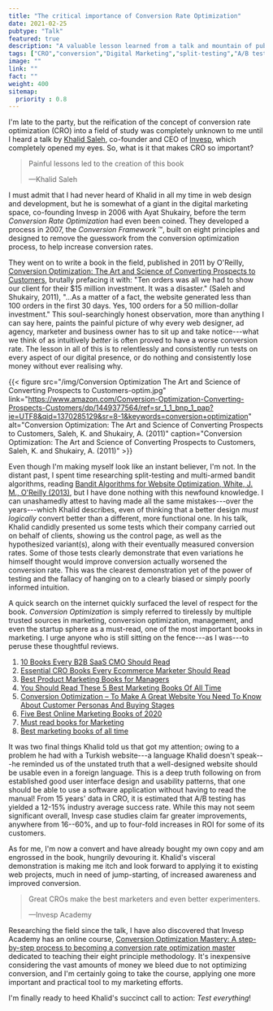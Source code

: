 ```yaml
---
title: "The critical importance of Conversion Rate Optimization"
date: 2021-02-25
pubtype: "Talk"
featured: true
description: "A valuable lesson learned from a talk and mountain of publishing by Khalid Saleh, CEO of Invesp, on Conversion Rate Optimization (CRO)"
tags: ["CRO","conversion","Digital Marketing","split-testing","A/B testing"]
image: ""
link: ""
fact: ""
weight: 400
sitemap:
  priority : 0.8
---
```


I'm late to the party, but the reification of the concept of conversion rate optimization (CRO) into a field of study was completely unknown to me until I heard a talk by [Khalid Saleh](https://www.invespcro.com/blog/khalid-saleh/), co-founder and CEO of [Invesp](https://www.invespcro.com/), which completely opened my eyes. So, what is it that makes CRO so important?

> Painful lessons led to the creation of this book
>
> —Khalid Saleh

I must admit that I had never heard of Khalid in all my time in web design and development, but he is somewhat of a giant in the digital marketing space, co-founding Invesp in 2006 with Ayat Shukairy, before the term _Conversion Rate Optimization_ had even been coined. They developed a process in 2007, the _Conversion Framework_ ™, built on eight principles and designed to remove the guesswork from the conversion optimization process, to help increase conversion rates.

They went on to write a book in the field, published in 2011 by O'Reilly, [Conversion Optimization: The Art and Science of Converting Prospects to Customers](https://www.amazon.com/Conversion-Optimization-Converting-Prospects-Customers/dp/1449377564/ref=sr_1_1_bnp_1_pap?ie=UTF8&qid=1370285129&sr=8-1&keywords=conversion+optimization), brutally prefacing it with: "Ten orders was all we had to show our client for their $15 million investment. It was a disaster." (Saleh and Shukairy, 2011), "…As a matter of a fact, the website generated less than 100 orders in the first 30 days. Yes, 100 orders for a 50 million-dollar investment." This soul-searchingly honest observation, more than anything I can say here, paints the painful picture of why every web designer, ad agency, marketer and business owner has to sit up and take notice---what we think of as intuitively _better_ is often proved to have a worse conversion rate. The lesson in all of this is to relentlessly and consistently run tests on every aspect of our digital presence, or do nothing and consistently lose money without ever realising why.

{{< figure src="/img/Conversion Optimization The Art and Science of Converting Prospects to Customers-optim.jpg"
    link="https://www.amazon.com/Conversion-Optimization-Converting-Prospects-Customers/dp/1449377564/ref=sr_1_1_bnp_1_pap?ie=UTF8&qid=1370285129&sr=8-1&keywords=conversion+optimization"
    alt="Conversion Optimization: The Art and Science of Converting Prospects to Customers, Saleh, K. and Shukairy, A. (2011)"
    caption="Conversion Optimization: The Art and Science of Converting Prospects to Customers, Saleh, K. and Shukairy, A. (2011)" >}}

Even though I'm making myself look like an instant believer, I'm not. In the distant past, I spent time researching split-testing and multi-armed bandit algorithms, reading [Bandit Algorithms for Website Optimization, White, J. M., O'Reilly (2013)](https://www.oreilly.com/library/view/bandit-algorithms-for/9781449341565/), but I have done nothing with this newfound knowledge. I can unashamedly attest to having made all the same mistakes---over the years---which Khalid describes, even of thinking that a better design _must logically_ convert better than a different, more functional one. In his talk, Khalid candidly presented us some tests which their company carried out on behalf of clients, showing us the control page, as well as the hypothesized variant(s), along with their eventually measured conversion rates. Some of those tests clearly demonstrate that even variations he himself thought would improve conversion actually worsened the conversion rate. This was the clearest demonstration yet of the power of testing and the fallacy of hanging on to a clearly biased or simply poorly informed intuition.

A quick search on the internet quickly surfaced the level of respect for the book. _Conversion Optimization_ is simply referred to tirelessly by multiple trusted sources in marketing, conversion optimization, management, and even the startup sphere as a must-read, one of the most important books in marketing. I urge anyone who is still sitting on the fence---as I was---to peruse these thoughtful reviews.


1. [10 Books Every B2B SaaS CMO Should Read](https://www.kalungi.com/blog/10-books-every-b2b-saas-cmo-should-read)
1. [Essential CRO Books Every Ecommerce Marketer Should Read](https://geniuslink.com/blog/essential-cro-books-every-ecommerce-marketer-should-read/)
1. [Best Product Marketing Books for Managers](https://announcekit.app/blog/best-product-marketing-books-for-managers/)
1. [You Should Read These 5 Best Marketing Books Of All Time](https://startuppacks.com/you-should-read-these-5-best-marketing-books-of-all-time/)
1. [Conversion Optimization – To Make A Great Website You Need To Know About Customer Personas And Buying Stages](https://b-works.io/en/insight/conversion-optimization-to-make-a-great-website-you-need-to-know-about-customer-personas-and-buying-stages/)
1. [Five Best Online Marketing Books of 2020](https://themescloud.org/five-best-online-marketing-books-of-2020/)
1. [Must read books for Marketing](https://www.invincibledevavrat.com/post/must-read-books-for-marketing)
1. [Best marketing books of all time](https://www.marketing-eficaz.net/best-marketing-books-of-all-time/)

It was two final things Khalid told us that got my attention; owing to a problem he had with a Turkish website---a language Khalid doesn't speak---he reminded us of the unstated truth that a well-designed website should be usable even in a foreign language. This is a deep truth following on from established good user interface design and usability patterns, that one should be able to use a software application without having to read the manual! From 15 years' data in CRO, it is estimated that A/B testing has yielded a 12-15% industry average success rate. While this may not seem significant overall, Invesp case studies claim far greater improvements, anywhere from 16--60%, and up to four-fold increases in ROI for some of its customers.

As for me, I'm now a convert and have already bought my own copy and am engrossed in the book, hungrily devouring it. Khalid's visceral demonstration is making me itch and look forward to applying it to existing web projects, much in need of jump-starting, of increased awareness and improved conversion.

> Great CROs make the best marketers and even better experimenters.
>
> —Invesp Academy 

Researching the field since the talk, I have also discovered that Invesp Academy has an online course, [Conversion Optimization Mastery: A step-by-step process to becoming a conversion rate optimization master](https://academy.invespcro.com/courses/conversion-optimization-mastery) dedicated to teaching their eight principle methodology. It's inexpensive considering the vast amounts of money we bleed due to not optimizing conversion, and I'm certainly going to take the course, applying one more important and practical tool to my marketing efforts.

I'm finally ready to heed Khalid's succinct call to action: _Test everything_!
